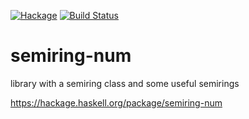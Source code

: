 [![Hackage](https://img.shields.io/hackage/v/semiring-num.svg)](https://hackage.haskell.org/package/semiring-num) [![Build Status](https://travis-ci.org/oisdk/semiring-num.svg?branch=master)](https://travis-ci.org/oisdk/semiring-num)

# semiring-num
library with a semiring class and some useful semirings

https://hackage.haskell.org/package/semiring-num
